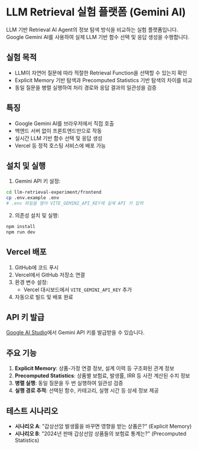 # LLM Retrieval 실험 플랫폼 (Gemini AI)

LLM 기반 Retrieval AI Agent의 정보 탐색 방식을 비교하는 실험 플랫폼입니다. Google Gemini AI를 사용하여 실제 LLM 기반 함수 선택 및 응답 생성을 수행합니다.

## 실험 목적

- LLM이 자연어 질문에 따라 적절한 Retrieval Function을 선택할 수 있는지 확인
- Explicit Memory 기반 탐색과 Precomputed Statistics 기반 탐색의 차이를 비교
- 동일 질문을 병렬 실행하여 처리 경로와 응답 결과의 일관성을 검증

## 특징

- Google Gemini AI를 브라우저에서 직접 호출
- 백엔드 서버 없이 프론트엔드만으로 작동
- 실시간 LLM 기반 함수 선택 및 응답 생성
- Vercel 등 정적 호스팅 서비스에 배포 가능

## 설치 및 실행

1. Gemini API 키 설정:
```bash
cd llm-retrieval-experiment/frontend
cp .env.example .env
# .env 파일을 열어 VITE_GEMINI_API_KEY에 실제 API 키 입력
```

2. 의존성 설치 및 실행:
```bash
npm install
npm run dev
```

## Vercel 배포

1. GitHub에 코드 푸시
2. Vercel에서 GitHub 저장소 연결
3. 환경 변수 설정:
   - Vercel 대시보드에서 `VITE_GEMINI_API_KEY` 추가
4. 자동으로 빌드 및 배포 완료

## API 키 발급

[Google AI Studio](https://makersuite.google.com/app/apikey)에서 Gemini API 키를 발급받을 수 있습니다.

## 주요 기능

1. **Explicit Memory**: 상품-가정 연결 정보, 설계 이력 등 구조화된 관계 정보
2. **Precomputed Statistics**: 상품별 보험료, 발생률, IRR 등 사전 계산된 수치 정보
3. **병렬 실행**: 동일 질문을 두 번 실행하여 일관성 검증
4. **실행 경로 추적**: 선택된 함수, 카테고리, 실행 시간 등 상세 정보 제공

## 테스트 시나리오

- **시나리오 A**: "갑상선암 발생률을 바꾸면 영향을 받는 상품은?" (Explicit Memory)
- **시나리오 B**: "2024년 판매 갑상선암 상품들의 보험료 통계는?" (Precomputed Statistics)